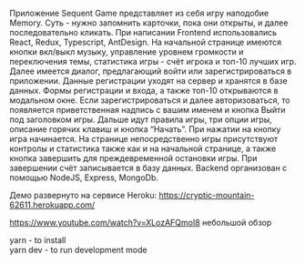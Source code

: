 Приложение Sequent Game представляет из себя игру наподобие Memory. Суть - нужно запомнить карточки, пока они открыты, и далее последовательно кликать.
При написании Frontend использовались React, Redux, Typescript,  AntDesign.
На начальной странице имеются кнопки вкл/выкл музыку, управление уровнем громкости и переключения темы, статистика игры - счёт игрока и топ-10 лучших игр. Далее имеется диалог, предлагающий войти или зарегистрироваться в приложении.
Данные регистрации уходят на сервер и хранятся в базе данных. 
Формы регистрации и входа, а также топ-10 открываются в модальном окне.
Если зарегистрироваться и далее авторизоваться, то  появляется приветственная надпись с вашим именем и кнопка Выйти под заголовком игры.
Дальше идут правила игры, три опции игры, описание горячих клавиш и кнопка “Начать”.
При нажатии на кнопку игра начинается. 
На странице непосредственно игры присутствуют контролы и статистика также как и на начальной странице, а также кнопка завершить для преждевременной остановки игры. 
При завершении счёт записывается в базу данных.
Backend организован с помощью NodeJS, Express, MongoDb. 

Демо развернуто на сервисе Heroku:
        https://cryptic-mountain-62611.herokuapp.com/


https://www.youtube.com/watch?v=XLozAFQmoI8 небольшой обзор

yarn - to install<br/>
yarn dev - to run development mode
